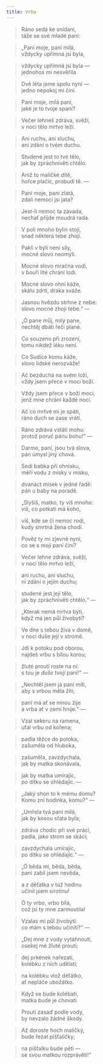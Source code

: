 ```yaml
---
title: Vrba
---
```


> Ráno sedá ke snídani,  
> táže se své mladé paní:

> „Paní moje, paní milá,  
> vždycky upřímná jsi byla,

> vždycky upřímná jsi byla —  
> jednohos mi nesvěřila.

> Dvě léta jsme spolu nyní —  
> jedno nepokoj mi činí.

> Paní moje, milá paní,  
> jaké je to tvoje spaní?

> Večer lehneš zdráva, svěží,  
> v noci tělo mrtvo leží.

> Ani ruchu, ani sluchu,  
> ani zdání o tvém duchu.

> Studené jest to tvé tělo,  
> jak by zpráchnivěti chtělo.

> Aniž to maličké dítě,  
> hořce plačíc, probudí tě. —

> Paní moje, paní zlatá,  
> zdali nemocí jsi jata?

> Jest-li nemoc ta závada,  
> nechať přijde moudrá rada.

> V poli mnoho bylin stojí,  
> snad některá tebe zhojí.

> Pakli v býlí není síly,  
> mocné slovo neomýlí.

> Mocné slovo mračna vodí,  
> v bouři líté chrání lodi.

> Mocné slovo ohni káže,  
> skálu zdrtí, draka sváže.

> Jasnou hvězdu strhne z nebe:  
> slovo mocné zhojí tebe.“ —

> „Ó pane můj, milý pane,  
> nechtěj dbáti řeči plané.

> Co souzeno při zrození,  
> tomu nikdež léku není.

> Co Sudice komu káže,  
> slovo lidské nerozváže!

> Ač bezduchá na svém loži,  
> vždy jsem přece v moci boží.

> Vždy jsem přece v boží moci,  
> jenž mne chrání každé noci.

> Ač co mrtvé mi je spáti,  
> ráno duch se zase vrátí.

> Ráno zdráva vstáti mohu:  
> protož poruč pánu bohu!“ —

> Darmo, paní, jsou tvá slova,  
> pán úmysl jiný chová.

> Sedí babka při ohnisku,  
> měří vodu z misky v misku,

> dvanáct misek v jedné řadě:  
> pán u baby na poradě.

> „Slyšíš, matko, ty víš mnoho:  
> víš, co potkati má koho,

> víš, kde se čí nemoc rodí,  
> kudy smrtná žena chodí.

> Pověz ty mi zjevně nyní,  
> co se s mojí paní činí?

> Večer lehne zdráva, svěží,  
> v noci tělo mrtvo leží,

> ani ruchu, ani sluchu,  
> ni zdání o jejím duchu;

> studené jest její tělo,  
> jak by zpráchnivěti chtělo.“ —

> „Kterak nemá mrtva býti,  
> když má jen půl živobytí?

> Ve dne s tebou živa v domě,  
> v noci duše její v stromě.

> Jdi k potoku pod oborou,  
> najdeš vrbu s bílou korou;

> žluté proutí roste na ní:  
> s tou je _duše_ tvojí paní!“ —

> „Nechtěl jsem já paní míti,  
> aby s vrbou měla žíti;

> paní má ať se mnou žije  
> a vrba ať v zemi hnije.“ —

> Vzal sekeru na ramena,  
> uťal vrbu od kořena;

> padla těžce do potoka,  
> zašuměla od hluboka,

> zašuměla, zavzdychala,  
> jak by matka skonávala,

> jak by matka umírajíc,  
> po dítku se ohlédajíc. —

> „Jaký shon to k mému domu?  
> Komu zní hodinka, komu?“ —

> „Umřela tvá paní milá,  
> jak by kosou sťata byla;

> zdráva chodíc při své práci,  
> padla, jako strom se skácí;

> zavzdychala umírajíc,  
> po dítku se ohlédajíc.“ —

> „Ó běda mi, běda, běda,  
> paní zabil jsem nevěda,

> a z děťátka v túž hodinu  
> učinil jsem sirotinu!

> Ó ty vrbo, vrbo bílá,  
> což jsi ty mne zarmoutila!

> Vzalas mi půl živobytí:  
> co mám s tebou učiniti?“ —

> „Dej mne z vody vytáhnouti,  
> osekej mé žluté proutí;

> dej prkének nařezati,  
> kolébku z nich udělati;

> na kolébku vlož děťátko,  
> ať nepláče ubožátko.

> Když se bude kolébati,  
> matka bude je chovati.

> Proutí zasaď podle vody,  
> by nevzalo žádné škody.

> Až doroste hoch maličký,  
> bude řezat píšťaličky;

> na píšťalku bude pěti —  
> se svou matkou rozprávěti!“
